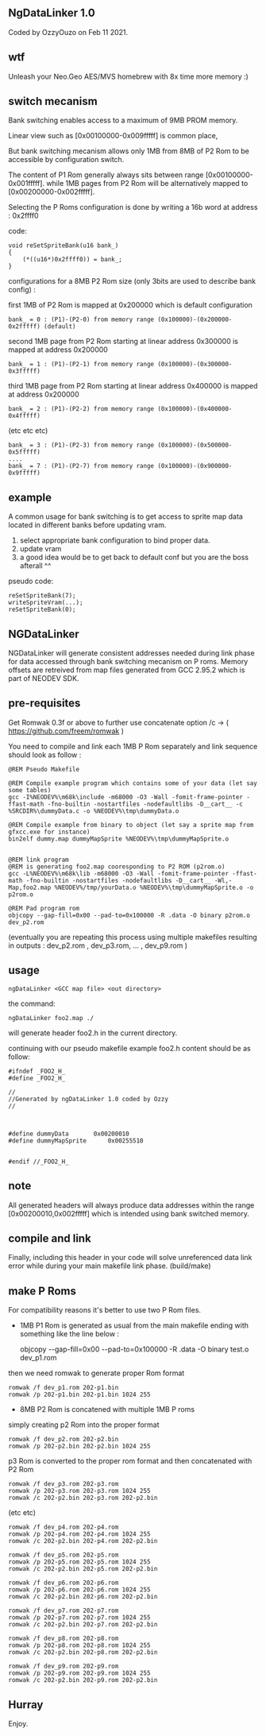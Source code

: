 NgDataLinker 1.0
--------------------

Coded by OzzyOuzo on Feb 11 2021.

wtf 
---

Unleash your Neo.Geo AES/MVS homebrew with 8x time more memory :)


switch mecanism
---------------

Bank switching enables access to a maximum of 9MB PROM memory.

Linear view such as [0x00100000-0x009fffff] is common place, 

But bank switching mecanism allows only 1MB from 8MB of P2 Rom to be accessible by configuration switch.

The content of P1 Rom generally always sits between range [0x00100000-0x001fffff].
while 1MB pages from P2 Rom will be alternatively mapped to [0x00200000-0x002fffff].

Selecting the P Roms configuration is done by writing a 16b word at address : 0x2ffff0

code:

	void reSetSpriteBank(u16 bank_)
	{
		(*((u16*)0x2ffff0)) = bank_;
	}

configurations for a 8MB P2 Rom size (only 3bits are used to describe bank config) :

first 1MB of P2 Rom is mapped at 0x200000 which is default configuration

	bank_ = 0 : (P1)-(P2-0) from memory range (0x100000)-(0x200000-0x2fffff) (default)

second 1MB page from P2 Rom starting at linear address 0x300000 is mapped at address 0x200000

	bank_ = 1 : (P1)-(P2-1) from memory range (0x100000)-(0x300000-0x3fffff) 

third 1MB page from P2 Rom starting at linear address 0x400000 is mapped at address 0x200000

	bank_ = 2 : (P1)-(P2-2) from memory range (0x100000)-(0x400000-0x4fffff) 

(etc etc etc)

	bank_ = 3 : (P1)-(P2-3) from memory range (0x100000)-(0x500000-0x5fffff) 
	....
	bank_ = 7 : (P1)-(P2-7) from memory range (0x100000)-(0x900000-0x9fffff) 

example
-------

A common usage for bank switching is to get access to sprite map data located in different banks before updating vram.

1) select appropriate bank configuration to bind proper data.
2) update vram
3) a good idea would be to get back to default conf but you are the boss afterall ^^

pseudo code:

	reSetSpriteBank(7);
	writeSpriteVram(...);
	reSetSpriteBank(0);

NGDataLinker
------------

NGDataLinker will generate consistent addresses needed during link phase for data accessed through bank switching mecanism on P roms.
Memory offsets are retreived from map files generated from GCC 2.95.2 which is part of NEODEV SDK.


pre-requisites
--------------

Get Romwak 0.3f or above to further use concatenate option /c -> ( https://github.com/freem/romwak )

You need to compile and link each 1MB P Rom separately and link sequence should look as follow : 

	@REM Pseudo Makefile

	@REM Compile example program which contains some of your data (let say some tables)
	gcc -I%NEODEV%\m68k\include -m68000 -O3 -Wall -fomit-frame-pointer -ffast-math -fno-builtin -nostartfiles -nodefaultlibs -D__cart__ -c %SRCDIR%\dummyData.c -o %NEODEV%\tmp\dummyData.o

	@REM Compile example from binary to object (let say a sprite map from gfxcc.exe for instance)
	bin2elf dummy.map dummyMapSprite %NEODEV%\tmp\dummyMapSprite.o


	@REM link program
	@REM is generating foo2.map cooresponding to P2 ROM (p2rom.o)
	gcc -L%NEODEV%\m68k\lib -m68000 -O3 -Wall -fomit-frame-pointer -ffast-math -fno-builtin -nostartfiles -nodefaultlibs -D__cart__ -Wl,-Map,foo2.map %NEODEV%/tmp/yourData.o %NEODEV%\tmp\dummyMapSprite.o -o p2rom.o

	@REM Pad program rom
	objcopy --gap-fill=0x00 --pad-to=0x100000 -R .data -O binary p2rom.o dev_p2.rom


(eventually you are repeating this process using multiple makefiles resulting in outputs : dev_p2.rom , dev_p3.rom, ... , dev_p9.rom )

usage
-----

	ngDataLinker <GCC map file> <out directory>

the command:

	ngDataLinker foo2.map ./

will generate header foo2.h in the current directory.

continuing with our pseudo makefile example foo2.h content should be as follow:

	#ifndef _FOO2_H_
	#define _FOO2_H_

	//
	//Generated by ngDataLinker 1.0 coded by Ozzy 
	//



	#define dummyData 		0x00200010
	#define dummyMapSprite 		0x00255510


	#endif //_FOO2_H_

note
----

All generated headers will always produce data addresses within the range [0x00200010,0x002fffff] which is intended using bank switched memory.

compile and link
----------------

Finally, including this header in your code will solve unreferenced data link error while during your main makefile link phase. (build/make)


make P Roms
-----------

For compatibility reasons it's better to use two P Rom files. 

- 1MB P1 Rom is generated as usual from the main makefile ending with something like the line below :

	objcopy --gap-fill=0x00 --pad-to=0x100000 -R .data -O binary test.o dev_p1.rom

then we need romwak to generate proper Rom format

	romwak /f dev_p1.rom 202-p1.bin
	romwak /p 202-p1.bin 202-p1.bin 1024 255

- 8MB P2 Rom is concatened with multiple 1MB P roms

simply creating p2 Rom into the proper format

	romwak /f dev_p2.rom 202-p2.bin
	romwak /p 202-p2.bin 202-p2.bin 1024 255

p3 Rom is converted to the proper rom format and then concatenated with P2 Rom

	romwak /f dev_p3.rom 202-p3.rom
	romwak /p 202-p3.rom 202-p3.rom 1024 255
	romwak /c 202-p2.bin 202-p3.rom 202-p2.bin

(etc etc)

	romwak /f dev_p4.rom 202-p4.rom
	romwak /p 202-p4.rom 202-p4.rom 1024 255
	romwak /c 202-p2.bin 202-p4.rom 202-p2.bin

	romwak /f dev_p5.rom 202-p5.rom
	romwak /p 202-p5.rom 202-p5.rom 1024 255
	romwak /c 202-p2.bin 202-p5.rom 202-p2.bin

	romwak /f dev_p6.rom 202-p6.rom
	romwak /p 202-p6.rom 202-p6.rom 1024 255
	romwak /c 202-p2.bin 202-p6.rom 202-p2.bin

	romwak /f dev_p7.rom 202-p7.rom
	romwak /p 202-p7.rom 202-p7.rom 1024 255
	romwak /c 202-p2.bin 202-p7.rom 202-p2.bin

	romwak /f dev_p8.rom 202-p8.rom
	romwak /p 202-p8.rom 202-p8.rom 1024 255
	romwak /c 202-p2.bin 202-p8.rom 202-p2.bin

	romwak /f dev_p9.rom 202-p9.rom
	romwak /p 202-p9.rom 202-p9.rom 1024 255
	romwak /c 202-p2.bin 202-p9.rom 202-p2.bin

Hurray
------

Enjoy.  



